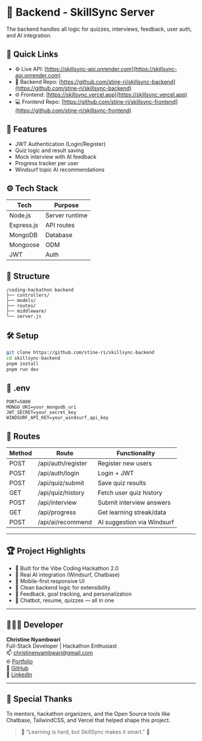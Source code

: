 # 🧠 Backend - SkillSync Server

The backend handles all logic for quizzes, interviews, feedback, user auth, and AI integration.

## 🔗 Quick Links

- ⚙️ Live API: [https://skillsync-api.onrender.com](https://skillsync-api.onrender.com)
- 🧠 Backend Repo: [https://github.com/stine-ri/skillsync-backend](https://github.com/stine-ri/skillsync-backend)
- 🌐 Frontend: [https://skillsync.vercel.app](https://skillsync.vercel.app)
- 💻 Frontend Repo: [https://github.com/stine-ri/skillsync-frontend](https://github.com/stine-ri/skillsync-frontend)

## 🧠 Features

- JWT Authentication (Login/Register)
- Quiz logic and result saving
- Mock interview with AI feedback
- Progress tracker per user
- Windsurf topic AI recommendations

## ⚙️ Tech Stack

| Tech         | Purpose                  |
|--------------|---------------------------|
| Node.js      | Server runtime            |
| Express.js   | API routes                |
| MongoDB      | Database                  |
| Mongoose     | ODM                       |
| JWT          | Auth                      |

## 📁 Structure

```
/coding-hackathon backend
├── controllers/
├── models/
├── routes/
├── middleware/
└── server.js
```

## 🛠 Setup

```bash
git clone https://github.com/stine-ri/skillsync-backend
cd skillsync-backend
pnpm install
pnpm run dev
```

## 🔐 .env

```env
PORT=5000
MONGO_URI=your_mongodb_uri
JWT_SECRET=your_secret_key
WINDSURF_API_KEY=your_windsurf_api_key
```

## 📡 Routes

| Method | Route              | Functionality             |
|--------|--------------------|---------------------------|
| POST   | /api/auth/register | Register new users        |
| POST   | /api/auth/login    | Login + JWT               |
| POST   | /api/quiz/submit   | Save quiz results         |
| GET    | /api/quiz/history  | Fetch user quiz history   |
| POST   | /api/interview     | Submit interview answers  |
| GET    | /api/progress      | Get learning streak/data  |
| POST   | /api/ai/recommend  | AI suggestion via Windsurf|

---

## 🏆 Project Highlights

- 🎯 Built for the Vibe Coding Hackathon 2.0
- 🤖 Real AI integration (Windsurf, Chatbase)
- 📱 Mobile-first responsive UI
- 🧪 Clean backend logic for extensibility
- 🧠 Feedback, goal tracking, and personalization
- 💬 Chatbot, resume, quizzes — all in one

---

## 👩🏽‍💻 Developer

**Christine Nyambwari**  
Full-Stack Developer | Hackathon Enthusiast  
📫 [christinenyambwari@gmail.com](mailto:christinenyambwari@gmail.com)  
🌐 [Portfolio](https://christine-portfolio-red.vercel.app)  
🐙 [GitHub](https://github.com/stine-ri)  
💼 [LinkedIn](https://www.linkedin.com/in/christine-nyambwari-8b465b2a9/)

---
## 💖 Special Thanks

To mentors, hackathon organizers, and the Open Source tools like  Chatbase, TailwindCSS, and Vercel that helped shape this project.

> 💬 “Learning is hard, but SkillSync makes it smart.” 🚀
